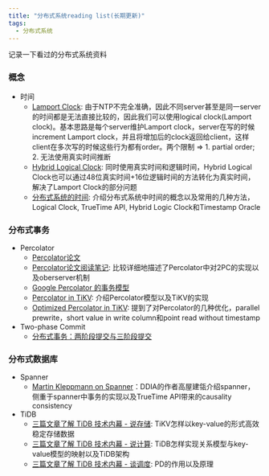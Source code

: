 ```yaml
---
title: "分布式系统reading list(长期更新)"
tags:
  - 分布式系统
---
```


记录一下看过的分布式系统资料

### 概念
* 时间
  * [Lamport Clock](https://martinfowler.com/articles/patterns-of-distributed-systems/lamport-clock.html): 由于NTP不完全准确，因此不同server甚至是同一server的时间都是无法直接比较的，因此我们可以使用logical clock(Lamport clock)。基本思路是每个server维护Lamport clock，server在写的时候increment Lamport clock，并且将增加后的clock返回给client，这样client在多次写的时候这些行为都有order。两个限制 => 1. partial order; 2. 无法使用真实时间推断
  * [Hybrid Logical Clock](https://martinfowler.com/articles/patterns-of-distributed-systems/hybrid-clock.html): 同时使用真实时间和逻辑时间，Hybrid Logical Clock也可以通过48位真实时间+16位逻辑时间的方法转化为真实时间，解决了Lamport Clock的部分问题
  * [分布式系统的时间](https://www.jianshu.com/p/8500882ab38c): 介绍分布式系统中时间的概念以及常用的几种方法，Logical Clock, TrueTime API, Hybrid Logic Clock和Timestamp Oracle

### 分布式事务
* Percolator
  * [Percolator论文](https://research.google/pubs/pub36726/)
  * [Percolator论文阅读笔记](http://loopjump.com/percolator_paper_note/): 比较详细地描述了Percolator中对2PC的实现以及oberserver机制
  * [Google Percolator 的事务模型](http://andremouche.github.io/transaction/percolator.html)
  * [Percolator in TiKV](https://tikv.org/deep-dive/distributed-transaction/percolator/): 介绍Percolator模型以及TiKV的实现
  * [Optimized Percolator in TiKV](https://tikv.org/deep-dive/distributed-transaction/optimized-percolator/): 提到了对Percolator的几种优化，parallel prewrite，short value in write column和point read without timestamp
* Two-phase Commit
  * [分布式事务：两阶段提交与三阶段提交](https://segmentfault.com/a/1190000012534071)

### 分布式数据库
* Spanner
  * [Martin Kleppmann on Spanner](https://www.youtube.com/watch?v=oeycOVX70aE)：DDIA的作者高屋建瓴介绍spanner，侧重于spanner中事务的实现以及TrueTime API带来的causality consistency
* TiDB
  * [三篇文章了解 TiDB 技术内幕 - 说存储](https://pingcap.com/zh/blog/tidb-internal-1): TiKV怎样以key-value的形式高效稳定存储数据
  * [三篇文章了解 TiDB 技术内幕 - 说计算](https://pingcap.com/zh/blog/tidb-internal-2/): TiDB怎样实现关系模型与key-value模型的映射以及TiDB架构
  * [三篇文章了解 TiDB 技术内幕 - 谈调度](https://pingcap.com/zh/blog/tidb-internal-3): PD的作用以及原理
